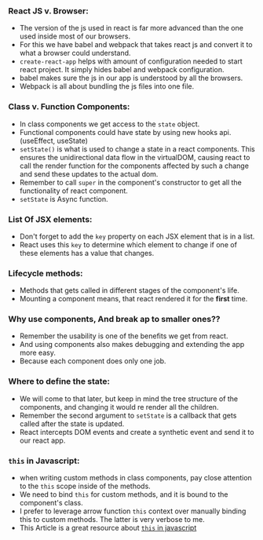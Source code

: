 ### React JS v. Browser:
  * The version of the js used in react is far more advanced than the one used inside most of our browsers.
  * For this we have babel and webpack that takes react js and convert it to what a browser could understand.
  * `create-react-app` helps with amount of configuration needed to start react project. It simply hides babel and webpack configuration.
  * babel makes sure the js in our app is understood by all the browsers.
  * Webpack is all about bundling the js files into one file.

### Class v. Function Components:

  * In class components we get access to the `state` object.
  * Functional components could have state by using new hooks api. (useEffect, useState)
  * `setState()` is what is used to change a state in a react components. This ensures the unidirectional data flow in the virtualDOM, causing react to call the render function for the components affected by such a change and send these updates to the actual dom.
  * Remember to call `super` in the component's constructor to get all the functionality of react component.
  * `setState` is Async function.

### List Of JSX elements:

  * Don't forget to add the `key` property on each JSX element that is in a list.
  * React uses this `key` to determine which element to change if one of these elements has a value that changes.

### Lifecycle methods:

  * Methods that gets called in different stages of the component's life.
  * Mounting a component means, that react rendered it for the **first** time.

### Why use components, And break ap to smaller ones??

  * Remember the usability is one of the benefits we get from react.
  * And using components also makes debugging and extending the app more easy.
  * Because each component does only one job. 

### Where to define the state:

  * We will come to that later, but keep in mind the tree structure of the components, and changing it would re render all the children.
  * Remember the second argument to `setState` is a callback that gets called after the state is updated.
  * React intercepts DOM events and create a synthetic event and send it to our react app.

### `this` in Javascript:

  *  when writing custom methods in class components, pay close attention to the `this` scope inside of the methods.
  * We need to bind `this` for custom methods, and it is bound to the component's class.
  * I prefer to leverage arrow function `this` context over manually binding this to custom methods. The latter is very verbose to me.
  * This Article is a great resource about [`this` in javascript](https://developer.mozilla.org/en-US/docs/Web/JavaScript/Reference/Operators/this)
